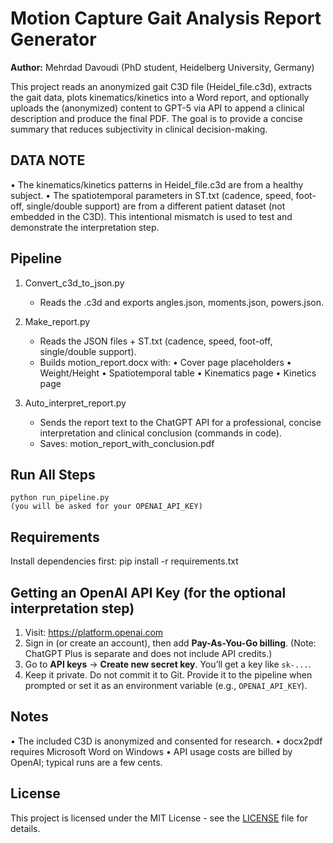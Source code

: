 # Motion Capture Gait Analysis Report Generator


**Author:** Mehrdad Davoudi (PhD student, Heidelberg University, Germany)

This project reads an anonymized gait C3D file (Heidel_file.c3d), extracts the
gait data, plots kinematics/kinetics into a Word report, and optionally
uploads the (anonymized) content to GPT-5 via API to append a clinical
description and produce the final PDF. The goal is to provide a concise
summary that reduces subjectivity in clinical decision-making.

DATA NOTE
---------
• The kinematics/kinetics patterns in Heidel_file.c3d are from a healthy subject.
• The spatiotemporal parameters in ST.txt (cadence, speed, foot-off, single/double support)
  are from a different patient dataset (not embedded in the C3D). This intentional mismatch
  is used to test and demonstrate the interpretation step.

Pipeline
--------
1) Convert_c3d_to_json.py
   - Reads the .c3d and exports angles.json, moments.json, powers.json.

2) Make_report.py
   - Reads the JSON files + ST.txt (cadence, speed, foot-off, single/double support).
   - Builds motion_report.docx with:
       • Cover page placeholders
       • Weight/Height
       • Spatiotemporal table
       • Kinematics page
       • Kinetics page

3) Auto_interpret_report.py
   - Sends the report text to the ChatGPT API for a professional, concise
     interpretation and clinical conclusion (commands in code).
   - Saves: motion_report_with_conclusion.pdf

Run All Steps
-------------
    python run_pipeline.py
    (you will be asked for your OPENAI_API_KEY)
    

Requirements
------------
Install dependencies first:
    pip install -r requirements.txt

Getting an OpenAI API Key (for the optional interpretation step)
----------------------------------------------------------------
1) Visit:
   https://platform.openai.com
2) Sign in (or create an account), then add **Pay-As-You-Go billing**.
   (Note: ChatGPT Plus is separate and does not include API credits.)
3) Go to **API keys** → **Create new secret key**. You’ll get a key like `sk-...`.
4) Keep it private. Do not commit it to Git. Provide it to the pipeline when prompted
   or set it as an environment variable (e.g., `OPENAI_API_KEY`).

Notes
-----
• The included C3D is anonymized and consented for research.
• docx2pdf requires Microsoft Word on Windows
• API usage costs are billed by OpenAI; typical runs are a few cents.


## License
This project is licensed under the MIT License - see the [LICENSE](LICENSE) file for details.
